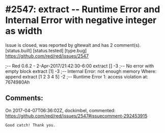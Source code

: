 
#2547: extract -- Runtime Error and Internal Error with negative integer as width
================================================================================
Issue is closed, was reported by gltewalt and has 2 comment(s).
[status.built] [status.tested] [type.bug]
<https://github.com/red/red/issues/2547>

;-- Red 0.6.2 - 2-Apr-2017/21:42:30-6:00
extract [] -3   ;--  No error with empty block
extract [1] -3  ;-- Internal Error: not enough memory   Where: append
extract [1 2 3 4 5] -2  ;-- Runtime Error 1: access violation   at: 7674980Ah 


Comments:
--------------------------------------------------------------------------------

On 2017-04-07T06:36:02Z, dockimbel, commented:
<https://github.com/red/red/issues/2547#issuecomment-292453915>

    Good catch! Thank you.

